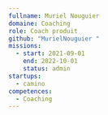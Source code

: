 ```yaml
---
fullname: Muriel Nouguier
domaine: Coaching
role: Coach produit
github: "MurielNouguier "
missions:
  - start: 2021-09-01
    end: 2022-10-01
    status: admin
startups:
  - camino
competences:
  - Coaching
---
```

